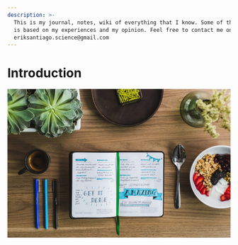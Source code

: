 ```yaml
---
description: >-
  This is my journal, notes, wiki of everything that I know. Some of the content
  is based on my experiences and my opinion. Feel free to contact me on
  eriksantiago.science@gmail.com
---
```


# Introduction

![We can write everything that we know in the internet to share the knowledge to the world](.gitbook/assets/book-2562345-copy.jpg)

